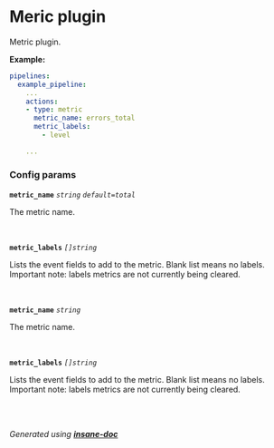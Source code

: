 # Meric plugin
Metric plugin.

**Example:**
```yaml
pipelines:
  example_pipeline:
    ...
    actions:
    - type: metric
	  metric_name: errors_total
	  metric_labels:
	  	- level

    ...
```


### Config params
**`metric_name`** *`string`* *`default=total`* 

The metric name.

<br>

**`metric_labels`** *`[]string`* 

Lists the event fields to add to the metric. Blank list means no labels.
Important note: labels metrics are not currently being cleared.

<br>

**`metric_name`** *`string`* 

The metric name.

<br>

**`metric_labels`** *`[]string`* 

Lists the event fields to add to the metric. Blank list means no labels.
Important note: labels metrics are not currently being cleared.

<br>


<br>*Generated using [__insane-doc__](https://github.com/vitkovskii/insane-doc)*